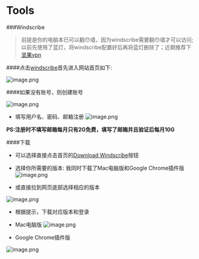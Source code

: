 # Tools
###Windscribe
> 前提是你的电脑本已可以翻😯墙，因为windscribe需要翻😯墙才可以访问; 以前先使用了蓝灯，将windscribe配置好后再将蓝灯删除了；近期推荐下[坚果vpn](https://nutsvpn.mobi)

####点击[windscribe](https://windscribe.com)首先进入网站首页如下:

![image.png](https://upload-images.jianshu.io/upload_images/1628174-0e085d1edb0d392c.png?imageMogr2/auto-orient/strip%7CimageView2/2/w/1240)

####如果没有账号，则创建账号

![image.png](https://upload-images.jianshu.io/upload_images/1628174-098befa9f62ffb30.png?imageMogr2/auto-orient/strip%7CimageView2/2/w/1240)

- 填写用户名、密码、邮箱注册
![image.png](https://upload-images.jianshu.io/upload_images/1628174-d7fdc35cacabf9b1.png?imageMogr2/auto-orient/strip%7CimageView2/2/w/1240)

__PS:注册时不填写邮箱每月只有2G免费，填写了邮箱并且验证后每月10G__

####下载

- 可以选择直接点击首页的[Download Windscribe](https://windscribe.com/download)按钮
- 选择你所需要的版本: 我同时下载了Mac电脑版和Google Chrome插件版
![image.png](https://upload-images.jianshu.io/upload_images/1628174-bf0f4d440caa5357.png?imageMogr2/auto-orient/strip%7CimageView2/2/w/1240)

- 或直接拉到网页底部选择相应的版本

![image.png](https://upload-images.jianshu.io/upload_images/1628174-d2eb4913aa7520f5.png?imageMogr2/auto-orient/strip%7CimageView2/2/w/1240)

- 根据提示，下载对应版本和登录

- Mac电脑版
![image.png](https://upload-images.jianshu.io/upload_images/1628174-a8eb4b31adb15c78.png?imageMogr2/auto-orient/strip%7CimageView2/2/w/1240)


- Google Chrome插件版

![image.png](https://upload-images.jianshu.io/upload_images/1628174-d1f6c3791ad69ae2.png?imageMogr2/auto-orient/strip%7CimageView2/2/w/1240)